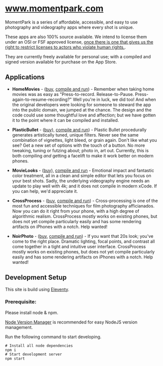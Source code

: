 # www.momentpark.com

MomentPark is a series of affordable, accessible, and easy to use photography and videography apps where every shot is unique.

These apps are also 100% source available. We intend to license them under an OSI or FSF approved license, [once there is one that gives us the right to restrict licenses to actors who violate human rights.](https://ethicalsource.dev).

They are currently freely available for personal use; with a compiled and signed version available for purchase on the App Store.

## Applications

- **HomeMovies** - ([buy](https://apps.apple.com/us/app/home-movies-video/id1075104413), [compile and run](https://github.com/zinc-collective/mp-home-movies)) - Remember when taking home movies was as easy as "Press-to-record.  Release-to-Pause. Press-again-to-resume-recording?" Well you're in luck, we did too! And when the original developers were looking for someone to steward the app into the public domain, we jumped at the chance. The design and the code could use some thoughtful love and affection; but we have gotten it to the point where it can be compiled and installed.
- **PlasticBullet** - ([buy](https://apps.apple.com/us/app/plastic-bullet/id372405516)), [compile and run](https://github.com/zinc-collective/mp-plasticbullet)) - Plastic Bullet procedurally generates artistically tuned, unique filters. Never see the same combination of vignettes, light bleed, or grain again. Don't like what you see? Get a new set of options with the touch of a button. No more tweaking, tuning or futzing about; photo in, art out. Currently, this is both compiling _and_ getting a facelift to make it work better on modern phones.
- **MovieLooks** - ([buy](https://apps.apple.com/us/app/movie-looks/id409948907)), [compile and run](https://github.com/zinc-collective/mp-movielooks) - Emotional impact and fantastic color treatment, all in a clean and simple editor that lets you focus on your best shots. Sadly, the underlying videography engine needs an update to play well with 4k; and it does not compile in modern xCode. If you can help, we'd appreciate it.

- **CrossProcess** - ([buy](https://apps.apple.com/us/app/cross-process/id355754066), [compile and run](https://github.com/zinc-collective/mp-crossprocess)) - Cross-processing is one of the most fun and accessible techniques for film photography afficianados. Now you can do it right from your phone, with a high degree of algorithmic realism. CrossProcess mostly works on existing phones, but does not yet compile particularly easily and has some rendering artifacts on iPhones with a notch. Help wanted!

- **NoirPhoto** - ([buy](https://apps.apple.com/us/app/noir-photo/id429484353), [compile and run](https://github.com/zinc-collective/mp-noirphoto)) - If you want that 20s look; you've come to the right place. Dramatic lighting, focal points, and contrast all come together in a tight and intuitive user interface. CrossProcess mostly works on existing phones, but does not yet compile particularly easily and has some rendering artifacts on iPhones with a notch. Help wanted!

## Development Setup

This site is build using [Eleventy](http://11ty.dev/).

### Prerequisite:

Please install node & npm.

[Node Version Manager](https://github.com/nvm-sh/nvm) is recommended for easy NodeJS version management.

Run the following command to start developing.
```
# Install all node dependencies
npm i
# Start development server
npm start
```